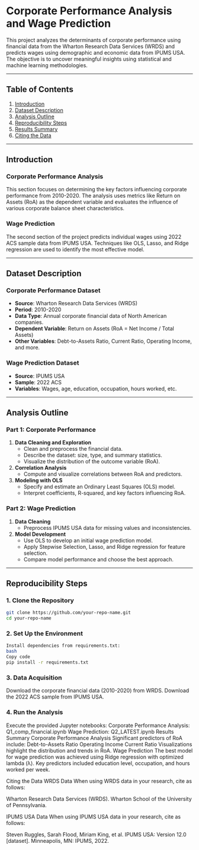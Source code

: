 # Corporate Performance Analysis and Wage Prediction

This project analyzes the determinants of corporate performance using financial data from the Wharton Research Data Services (WRDS) and predicts wages using demographic and economic data from IPUMS USA. The objective is to uncover meaningful insights using statistical and machine learning methodologies.

---

## Table of Contents
1. [Introduction](#introduction)
2. [Dataset Description](#dataset-description)
3. [Analysis Outline](#analysis-outline)
4. [Reproducibility Steps](#reproducibility-steps)
5. [Results Summary](#results-summary)
6. [Citing the Data](#citing-the-data)

---

## Introduction

### Corporate Performance Analysis
This section focuses on determining the key factors influencing corporate performance from 2010-2020. The analysis uses metrics like Return on Assets (RoA) as the dependent variable and evaluates the influence of various corporate balance sheet characteristics.

### Wage Prediction
The second section of the project predicts individual wages using 2022 ACS sample data from IPUMS USA. Techniques like OLS, Lasso, and Ridge regression are used to identify the most effective model.

---

## Dataset Description

### Corporate Performance Dataset
- **Source**: Wharton Research Data Services (WRDS)
- **Period**: 2010-2020
- **Data Type**: Annual corporate financial data of North American companies.
- **Dependent Variable**: Return on Assets (RoA = Net Income / Total Assets)
- **Other Variables**: Debt-to-Assets Ratio, Current Ratio, Operating Income, and more.

### Wage Prediction Dataset
- **Source**: IPUMS USA
- **Sample**: 2022 ACS
- **Variables**: Wages, age, education, occupation, hours worked, etc.

---

## Analysis Outline

### Part 1: Corporate Performance
1. **Data Cleaning and Exploration**
   - Clean and preprocess the financial data.
   - Describe the dataset: size, type, and summary statistics.
   - Visualize the distribution of the outcome variable (RoA).
2. **Correlation Analysis**
   - Compute and visualize correlations between RoA and predictors.
3. **Modeling with OLS**
   - Specify and estimate an Ordinary Least Squares (OLS) model.
   - Interpret coefficients, R-squared, and key factors influencing RoA.

### Part 2: Wage Prediction
1. **Data Cleaning**
   - Preprocess IPUMS USA data for missing values and inconsistencies.
2. **Model Development**
   - Use OLS to develop an initial wage prediction model.
   - Apply Stepwise Selection, Lasso, and Ridge regression for feature selection.
   - Compare model performance and choose the best approach.

---

## Reproducibility Steps

### 1. Clone the Repository
```bash
git clone https://github.com/your-repo-name.git
cd your-repo-name
```

### 2. Set Up the Environment
```bash
Install dependencies from requirements.txt:
bash
Copy code
pip install -r requirements.txt
```
### 3. Data Acquisition
Download the corporate financial data (2010-2020) from WRDS.
Download the 2022 ACS sample from IPUMS USA.
### 4. Run the Analysis
Execute the provided Jupyter notebooks:
Corporate Performance Analysis: Q1_comp_financial.ipynb
Wage Prediction: Q2_LATEST.ipynb
Results Summary
Corporate Performance Analysis
Significant predictors of RoA include:
Debt-to-Assets Ratio
Operating Income
Current Ratio
Visualizations highlight the distribution and trends in RoA.
Wage Prediction
The best model for wage prediction was achieved using Ridge regression with optimized lambda (λ).
Key predictors included education level, occupation, and hours worked per week.


Citing the Data
WRDS Data
When using WRDS data in your research, cite as follows:

Wharton Research Data Services (WRDS). Wharton School of the University of Pennsylvania.

IPUMS USA Data
When using IPUMS USA data in your research, cite as follows:

Steven Ruggles, Sarah Flood, Miriam King, et al. IPUMS USA: Version 12.0 [dataset]. Minneapolis, MN: IPUMS, 2022.